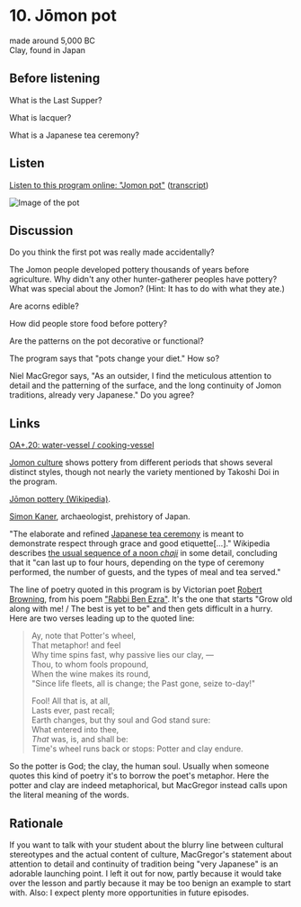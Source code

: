 # 10. Jōmon pot

made around 5,000 BC  
Clay, found in Japan


## Before listening

What is the Last Supper?

What is lacquer?

What is a Japanese tea ceremony?


## Listen

[Listen to this program online:
"Jomon pot"](http://www.bbc.co.uk/ahistoryoftheworld/objects/tKmMd2a9SBuOeTay4eiStQ)
([transcript](http://www.bbc.co.uk/ahistoryoftheworld/about/transcripts/episode10/))

![Image of the pot](http://www.britishmuseum.org/collectionimages/AN00606/AN00606756_001_l.jpg?width=304)


## Discussion

Do you think the first pot was really made accidentally?

The Jomon people developed pottery thousands of years before
agriculture. Why didn't any other hunter-gatherer peoples have pottery?
What was special about the Jomon? (Hint: It has to do with what they
ate.)

Are acorns edible?

How did people store food before pottery?

Are the patterns on the pot decorative or functional?

The program says that "pots change your diet." How so?

Niel MacGregor says, "As an outsider, I find the meticulous attention to
detail and the patterning of the surface, and the long continuity of
Jomon traditions, already very Japanese." Do you agree?


## Links

[OA+.20: water-vessel / cooking-vessel](http://www.britishmuseum.org/research/collection_online/collection_object_details.aspx?objectId=772951&partId=1)

[Jomon culture](http://jomon-japan.jp/en/jomon-cultur/) shows pottery
from different periods that shows several distinct styles, though not
nearly the variety mentioned by Takoshi Doi in the program.

[Jōmon pottery (Wikipedia)](https://en.wikipedia.org/wiki/J%C5%8Dmon_Pottery).

[Simon Kaner](http://sainsbury-institute.org/about-us/staff-2/head-of-centre-for-archaeology-and-heritage/),
archaeologist, prehistory of Japan.

"The elaborate and refined
[Japanese tea ceremony](https://en.wikipedia.org/wiki/Japanese_tea_ceremony)
is meant to demonstrate respect through grace and good etiquette[...]."
Wikipedia describes
[the usual sequence of a noon *chaji*](https://en.wikipedia.org/wiki/Japanese_tea_ceremony#Usual_sequence_of_ceremony)
in some detail, concluding that it "can last up to four hours, depending
on the type of ceremony performed, the number of guests, and the types
of meal and tea served."

The line of poetry quoted in this program is by Victorian poet
[Robert Browning](https://en.wikipedia.org/wiki/Robert_Browning),
from his poem
["Rabbi Ben Ezra"](http://www.poetryfoundation.org/poems-and-poets/poems/detail/43775).
It's the one that starts "Grow old along with me! / The best is yet to
be" and then gets difficult in a hurry. Here are two verses leading up
to the quoted line:

> Ay, note that Potter's wheel,  
> That metaphor! and feel  
> Why time spins fast, why passive lies our clay, —  
> Thou, to whom fools propound,  
> When the wine makes its round,  
> "Since life fleets, all is change; the Past gone, seize to-day!"
>
> Fool! All that is, at all,  
> Lasts ever, past recall;  
> Earth changes, but thy soul and God stand sure:  
> What entered into thee,  
> *That* was, is, and shall be:  
> Time's wheel runs back or stops: Potter and clay endure.

So the potter is God; the clay, the human soul. Usually when someone
quotes this kind of poetry it's to borrow the poet's metaphor. Here the
potter and clay are indeed metaphorical, but MacGregor instead calls
upon the literal meaning of the words.


## Rationale

If you want to talk with your student about the blurry line between
cultural stereotypes and the actual content of culture, MacGregor's
statement about attention to detail and continuity of tradition being
"very Japanese" is an adorable launching point. I left it out for now,
partly because it would take over the lesson and partly because it may
be too benign an example to start with. Also: I expect plenty more
opportunities in future episodes.
